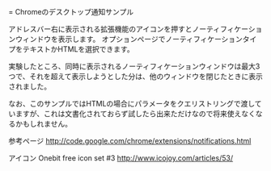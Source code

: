 = Chromeのデスクトップ通知サンプル

アドレスバー右に表示される拡張機能のアイコンを押すとノーティフィケーションウィンドウを表示します。
オプションページでノーティフィケーションタイプをテキストかHTMLを選択できます。

実験したところ、同時に表示されるノーティフィケーションウィンドウは最大3つで、それを超えて表示しようとした分は、他のウィンドウを閉じたときに表示されました。

なお、このサンプルではHTMLの場合にパラメータをクエリストリングで渡していますが、これは文書化されておらず試したら出来ただけなので将来使えなくなるかもしれません。

参考ページ
http://code.google.com/chrome/extensions/notifications.html

アイコン
Onebit free icon set #3
http://www.icojoy.com/articles/53/

